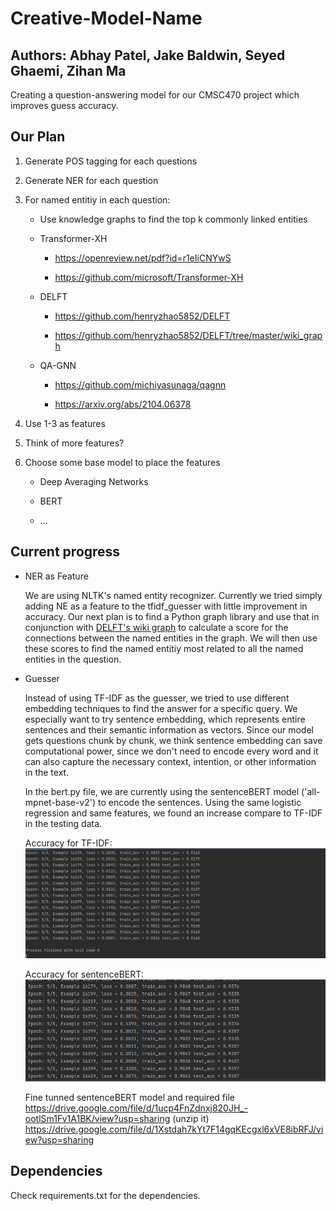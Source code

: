 # Creative-Model-Name

## Authors: Abhay Patel, Jake Baldwin, Seyed Ghaemi, Zihan Ma 

Creating a question-answering model for our CMSC470 project which improves guess accuracy.

## Our Plan

1. Generate POS tagging for each questions

2. Generate NER for each question

3. For named entitiy in each question:

    * Use knowledge graphs to find the top k commonly linked entities

    * Transformer-XH

        * https://openreview.net/pdf?id=r1eIiCNYwS

        * https://github.com/microsoft/Transformer-XH
    
    * DELFT

        * https://github.com/henryzhao5852/DELFT

        * https://github.com/henryzhao5852/DELFT/tree/master/wiki_graph
   
   * QA-GNN
   
        * https://github.com/michiyasunaga/qagnn
        
        * https://arxiv.org/abs/2104.06378


4. Use 1-3 as features

6. Think of more features?

5. Choose some base model to place the features

    * Deep Averaging Networks

    * BERT

    * ...

## Current progress
   
   * NER as Feature
      
      We are using NLTK's named entity recognizer. Currently we tried simply adding NE as a feature to the tfidf_guesser with little improvement in accuracy. Our next plan is to find a Python graph library and use that in conjunction with [DELFT's wiki graph](https://github.com/henryzhao5852/DELFT/tree/master/wiki_graph) to calculate a score for the connections between the named entities in the graph. We will then use these scores to find the named entitiy most related to all the named entities in the question.  

   * Guesser
      
      Instead of using TF-IDF as the guesser, we tried to use different embedding techniques to find the answer for a specific query. We especially want to try sentence embedding, which represents entire sentences and their semantic information as vectors. Since our model gets questions chunk by chunk, we think sentence embedding can save computational power, since we don't need to encode every word and it can also capture the necessary context, intention, or other information in the text.
      
      In the bert.py file, we are currently using the sentenceBERT model ('all-mpnet-base-v2') to encode the sentences. Using the same logistic regression and same features, we found an increase compare to TF-IDF in the testing data.
      
      Accuracy for TF-IDF:
      ![alt text](https://github.com/CMSC470-Team/Model/blob/main/image/TF-IDF.jpg?raw=true)
      
      Accuracy for sentenceBERT:
      ![alt text](https://github.com/CMSC470-Team/Model/blob/main/image/BERT.png?raw=true)
      
      Fine tunned sentenceBERT model and required file
      https://drive.google.com/file/d/1ucp4FnZdnxj820JH_-ootlSm1Fv1A1BK/view?usp=sharing (unzip it)
      https://drive.google.com/file/d/1Xstdah7kYt7F14gqKEcgxl6xVE8ibRFJ/view?usp=sharing

## Dependencies

Check requirements.txt for the dependencies.
